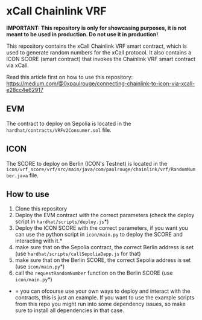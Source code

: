 # xCall Chainlink VRF

__IMPORTANT: This repository is only for showcasing purposes, it is not meant to be used in production. Do not use it in production!__

This repository contains the xCall Chainlink VRF smart contract, which is used to generate random numbers for the xCall protocol. It also contains a ICON SCORE (smart contract) that invokes the Chainlink VRF smart contract via xCall.

Read this article first on how to use this repository: https://medium.com/@0xpaulrouge/connecting-chainlink-to-icon-via-xcall-e28cc4e62917

## EVM
The contract to deploy on Sepolia is located in the `hardhat/contracts/VRFv2Consumer.sol` file.

## ICON
The SCORE to deploy on Berlin (ICON's Testnet) is located in the `icon/vrf_score/vrf/src/main/java/com/paulrouge/chainlink/vrf/RandomNumber.java` file.

## How to use
1. Clone this repository
2. Deploy the EVM contract with the correct parameters (check the deploy script in `hardhat/scripts/deploy.js`*)
3. Deploy the ICON SCORE with the correct parameters, if you want you can use the python script in `icon/main.py` to deploy the SCORE and interacting with it.*
4. make sure that on the Sepolia contract, the correct Berlin address is set (use `hardhat/scripts/callSepoliaDapp.js` for that)
5. make sure that on the Berlin SCORE, the correct Sepolia address is set (use `icon/main.py`*)
6. call the `requestRandomNumber` function on the Berlin SCORE (use `icon/main.py`*)

* = you can ofcourse use your own ways to deploy and interact with the contracts, this is just an example. If you want to use the example scripts from this repo you might run into some dependency issues, so make sure to install all dependencies in that case.